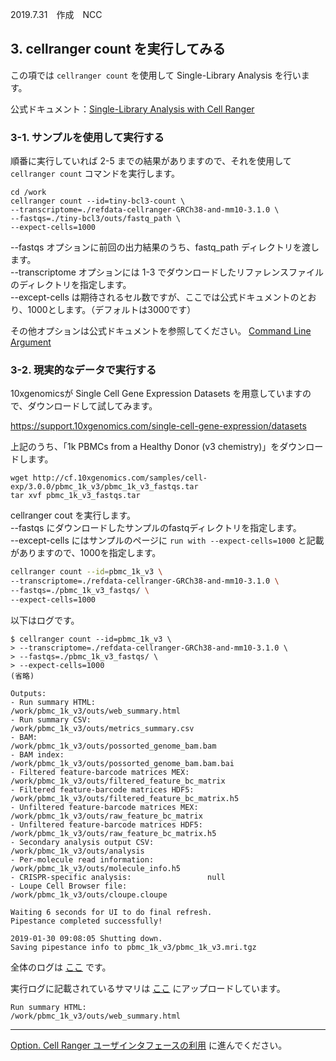 2019.7.31　作成　NCC

## 3. cellranger count を実行してみる

この項では `cellranger count` を使用して Single-Library Analysis を行います。

公式ドキュメント：[Single-Library Analysis with Cell Ranger](https://support.10xgenomics.com/single-cell-gene-expression/software/pipelines/latest/using/count)

### 3-1. サンプルを使用して実行する

順番に実行していれば 2-5 までの結果がありますので、それを使用して `cellranger count` コマンドを実行します。  

```
cd /work
cellranger count --id=tiny-bcl3-count \
--transcriptome=./refdata-cellranger-GRCh38-and-mm10-3.1.0 \
--fastqs=./tiny-bcl3/outs/fastq_path \
--expect-cells=1000
```

--fastqs オプションに前回の出力結果のうち、fastq_path ディレクトリを渡します。  
--transcriptome オプションには 1-3 でダウンロードしたリファレンスファイルのディレクトリを指定します。  
--except-cells は期待されるセル数ですが、ここでは公式ドキュメントのとおり、1000とします。（デフォルトは3000です）  

その他オプションは公式ドキュメントを参照してください。
[Command Line Argument](https://support.10xgenomics.com/single-cell-gene-expression/software/pipelines/latest/using/count#args)

### 3-2. 現実的なデータで実行する

10xgenomicsが Single Cell Gene Expression Datasets を用意していますので、ダウンロードして試してみます。

https://support.10xgenomics.com/single-cell-gene-expression/datasets


上記のうち、「1k PBMCs from a Healthy Donor (v3 chemistry)」をダウンロードします。

```
wget http://cf.10xgenomics.com/samples/cell-exp/3.0.0/pbmc_1k_v3/pbmc_1k_v3_fastqs.tar
tar xvf pbmc_1k_v3_fastqs.tar
```

cellranger cout を実行します。  
--fastqs にダウンロードしたサンプルのfastqディレクトリを指定します。  
--except-cells にはサンプルのページに `run with --expect-cells=1000` と記載がありますので、1000を指定します。

```Bash
cellranger count --id=pbmc_1k_v3 \
--transcriptome=./refdata-cellranger-GRCh38-and-mm10-3.1.0 \
--fastqs=./pbmc_1k_v3_fastqs/ \
--expect-cells=1000
```

以下はログです。

```
$ cellranger count --id=pbmc_1k_v3 \
> --transcriptome=./refdata-cellranger-GRCh38-and-mm10-3.1.0 \
> --fastqs=./pbmc_1k_v3_fastqs/ \
> --expect-cells=1000
(省略)

Outputs:
- Run summary HTML:                         /work/pbmc_1k_v3/outs/web_summary.html
- Run summary CSV:                          /work/pbmc_1k_v3/outs/metrics_summary.csv
- BAM:                                      /work/pbmc_1k_v3/outs/possorted_genome_bam.bam
- BAM index:                                /work/pbmc_1k_v3/outs/possorted_genome_bam.bam.bai
- Filtered feature-barcode matrices MEX:    /work/pbmc_1k_v3/outs/filtered_feature_bc_matrix
- Filtered feature-barcode matrices HDF5:   /work/pbmc_1k_v3/outs/filtered_feature_bc_matrix.h5
- Unfiltered feature-barcode matrices MEX:  /work/pbmc_1k_v3/outs/raw_feature_bc_matrix
- Unfiltered feature-barcode matrices HDF5: /work/pbmc_1k_v3/outs/raw_feature_bc_matrix.h5
- Secondary analysis output CSV:            /work/pbmc_1k_v3/outs/analysis
- Per-molecule read information:            /work/pbmc_1k_v3/outs/molecule_info.h5
- CRISPR-specific analysis:                 null
- Loupe Cell Browser file:                  /work/pbmc_1k_v3/outs/cloupe.cloupe

Waiting 6 seconds for UI to do final refresh.
Pipestance completed successfully!

2019-01-30 09:08:05 Shutting down.
Saving pipestance info to pbmc_1k_v3/pbmc_1k_v3.mri.tgz
```

全体のログは [ここ](../data/cellranger_count_pbmc_1k_v3.log) です。

実行ログに記載されているサマリは [ここ](../data/pbmc_1k_v3/outs/web_summary.html) にアップロードしています。

```
Run summary HTML:                         /work/pbmc_1k_v3/outs/web_summary.html
```

---

[Option. Cell Ranger ユーザインタフェースの利用](./99_ui.html) に進んでください。
